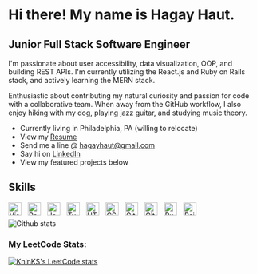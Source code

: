# Hi there! My name is Hagay Haut. 

## Junior Full Stack Software Engineer 

I'm passionate about user accessibility, data visualization, OOP, and building REST APIs. I'm currently utilizing the React.js and Ruby on Rails stack, and actively learning the MERN stack.

Enthusiastic about contributing my natural curiosity and passion for code with a collaborative team. When away from the GitHub workflow, I also enjoy hiking with my dog, playing jazz guitar, and studying music theory.

- Currently living in Philadelphia, PA (willing to relocate)
- View my [Resume](https://docs.google.com/document/d/1e3WMbcsDELr6TnHYi2qc3wY9n3doJao6n2s2vHKF0l0/edit)
- Send me a line @ [hagayhaut@gmail.com](hagayhaut@gmail.com)
- Say hi on [LinkedIn](https://www.linkedin.com/in/hagay-haut/)
- View my featured projects below

## Skills

<img align="left" alt="Visual Studio Code" width="26px" src="https://cdn.jsdelivr.net/gh/devicons/devicon/icons/vscode/vscode-original.svg" style="padding-right:10px;" />
<img align="left" alt="React" width="26px" src="https://cdn.jsdelivr.net/gh/devicons/devicon/icons/react/react-original.svg" style="padding-right:10px;" />
<img align="left" alt="JavaScript" width="26px" src="https://cdn.jsdelivr.net/gh/devicons/devicon/icons/javascript/javascript-original.svg" style="padding-right:10px;" />
<img align="left" alt="Typescript" width="26px" src="https://cdn.jsdelivr.net/npm/simple-icons@7.5.0/icons/typescript.svg" style="padding-right:10px;" />
<img align="left" alt="HTML5" width="26px" src="https://cdn.jsdelivr.net/gh/devicons/devicon/icons/html5/html5-original.svg" style="padding-right:10px;" />
<img align="left" alt="CSS3" width="26px" src="https://cdn.jsdelivr.net/gh/devicons/devicon/icons/css3/css3-original.svg" style="padding-right:10px;" />


<img align="left" alt="Git" width="26px" src="https://cdn.jsdelivr.net/gh/devicons/devicon/icons/git/git-original.svg" style="padding-right:10px;" />
<img align="left" alt="GitHub" width="26px" src="https://user-images.githubusercontent.com/3369400/139447912-e0f43f33-6d9f-45f8-be46-2df5bbc91289.png" style="padding-right:10px;" />
<img align="left" alt="Ruby" width="26px" src="https://cdn.jsdelivr.net/npm/simple-icons@7.5.0/icons/ruby.svg" style="padding-right:10px;" />
<img align="left" alt="Rails" width="26px" src="https://cdn.jsdelivr.net/npm/simple-icons@7.5.0/icons/rubyonrails.svg" style="padding-right:10px;" />

<br></br>
![Github stats](https://github-readme-stats.vercel.app/api?username=HagayHaut&theme=highcontrast&show_icons=true&count_private=true)

### My LeetCode Stats:
[![KnlnKS's LeetCode stats](https://leetcode-stats-six.vercel.app/api?username=HagayHaut&theme=dark)](https://leetcode.com/HagayHaut/)
